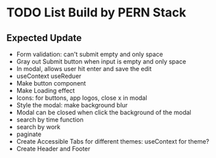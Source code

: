 # TODO List Build by PERN Stack

## Expected Update

- Form validation: can't submit empty and only space
- Gray out Submit button when input is empty and only space
- In modal, allows user hit enter and save the edit
- useContext useReduer
- Make button component
- Make Loading effect
- Icons: for buttons, app logos, close x in modal
- Style the modal: make background blur
- Modal can be closed when click the background of the modal
- search by time function
- search by work
- paginate
- Create Accessible Tabs for different themes: useContext for theme?
- Create Header and Footer
